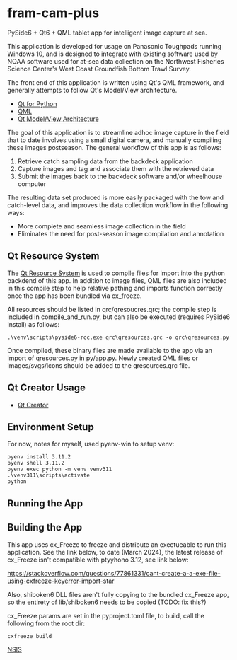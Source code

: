# fram-cam-plus

PySide6 + Qt6 + QML tablet app for intelligent image capture at sea. 

This application is developed for usage on Panasonic Toughpads running Windows 10, and is designed to integrate with existing software
used by NOAA software used for at-sea data collection on the Northwest Fisheries Science Center's West Coast Groundfish
Bottom Trawl Survey.

The front end of this application is written using Qt's QML framework, and generally attempts to follow Qt's Model/View architecture.

* [Qt for Python](https://wiki.qt.io/Qt_for_Python)
* [QML](https://doc.qt.io/qt-6/qtqml-index.html)
* [Qt Model/View Architecture](https://doc.qt.io/qt-6/model-view-programming.html)

The goal of this application is to streamline adhoc image capture in the field that to date involves using
a small digital camera, and manually compiling these images postseason.  The general workflow of this app is as follows:

1. Retrieve catch sampling data from the backdeck application
2. Capture images and tag and associate them with the retrieved data
3. Submit the images back to the backdeck software and/or wheelhouse computer

The resulting data set produced is more easily packaged with the tow and catch-level data, and improves the data collection workflow
in the following ways:

* More complete and seamless image collection in the field
* Eliminates the need for post-season image compilation and annotation

## Qt Resource System
The [Qt Resource System](https://doc.qt.io/qt-6/resources.html) is used to compile files for import into the python
backdend of this app.  In addition to image files, QML files are also included in this compile step to help relative
pathing and imports function correctly once the app has been bundled via cx_freeze.

All resources should be listed in qrc/qresoucres.qrc; the compile step is included in compile_and_run.py,
but can also be executed (requires PySide6 install) as follows:

```.\venv\scripts\pyside6-rcc.exe qrc\qresources.qrc -o qrc\qresources.py```

Once compiled, these binary files are made available to the app via an import of qresources.py
in py/app.py.  Newly created QML files or images/svgs/icons should be added to the qresources.qrc file.

## Qt Creator Usage
* [Qt Creator](https://doc.qt.io/qtcreator/)

## Environment Setup

For now, notes for myself, used pyenv-win to setup venv:
```commandline
pyenv install 3.11.2
pyenv shell 3.11.2
pyenv exec python -m venv venv311
.\venv311\scripts\activate
python
```

## Running the App

## Building the App
This app uses cx_Freeze to freeze and distribute an exectueable to run this application.
See the link below, to date (March 2024), the latest release of cx_Freeze isn't compatible with ptyyhono 
3.12, see link below:

https://stackoverflow.com/questions/77861331/cant-create-a-a-exe-file-using-cxfreeze-keyerror-import-star

Also, shiboken6 DLL files aren't fully copying to the bundled cx_Freeze app, so the entirety
of lib/shiboken6 needs to be copied (TODO: fix this?)

cx_Freeze params are set in the pyproject.toml file, to build, call the following from the root dir:

```commandline
cxfreeze build
```

[NSIS](https://nsis.sourceforge.io/Download)
